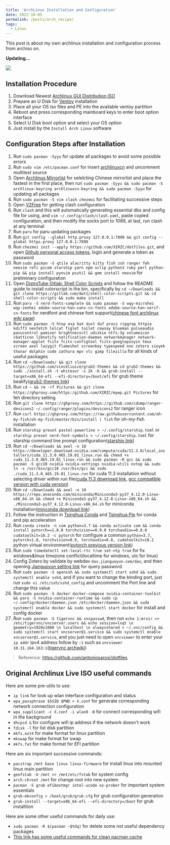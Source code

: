 ```yaml
---
title: 'ArchLinux Installation and Configuration'
date: 2022-10-05
permalink: /posts/arch_recipe/
tags:
  - Linux
---
```


This post is about my own archlinux installation and configuration process from archiso on.

**Updating...**

![](https://xirzc.github.io/images/banner.png)

## Installation Procedure

1. Download Newest [Archlinux GUI Distribution ISO](https://archlinuxgui.in/)
2. Prepare an U Disk for [Ventoy](https://www.ventoy.net/cn/index.html) installation
3. Place all your OS iso files and PE into the available ventoy partition
4. Reboot and press corresponding mainboard keys to enter boot option interface
5. Select U Disk boot option and select your OS option
6. Just install by the `Install Arch Linux` software

## Configuration Steps after Installation

1. Run `sudo pacman -Syyu` for update all packages to avoid some possible errors
2. Run `sudo vim /etc/pacman.conf` for insert [archlinuxcn](https://github.com/archlinuxcn/mirrorlist-repo) and uncomment multitest source
3. Open [Archlinux Mirrorlist](https://archlinux.org/mirrorlist/) for selelcting Chinese mirrorlist and place the fastest in the first place, then run `sudo pacman -Syyu && sudo pacman -S archlinux-keyring archlinuxcn-keyring && sudo pacman -Syyu` for updating all packages
4. Run `sudo pacman -S vim clash chezmoi` for facilitating successive steps
5. Open [V2Free](https://w1.v2free.net/) for getting clash configuration
6. Run `clash` and this will automatically generating essential dbs and config file for using, and `vim ~/.config/clash/clash.yaml`, paste copied configuration, and then modify the socks port to 1089, at last, run clash at any terminal
8. Run `paru` for paru updating packages
9. Run `git config --global http.proxy 127.0.0.1:7890 && git config --global https.proxy 127.0.0.1:7890`
10. Run `chezmoi init --apply https://github.com/XIRZC/dotfiles.git`, and open [Github personal access tokens](https://github.com/settings/tokens), login and generate a token as password
11. Run `sudo pacman -S qtile alacritty kitty fish zsh ranger feh neovim rofi picom starship yarn npm xclip python3 ruby perl python-pip && pip install pynvim psutil && gem install neovim` for preliminary configuration
12. Open [DistroTube Gitlab: Shell Color Scripts](https://gitlab.com/dwt1/shell-color-scripts) and follow the README guide to install colorscript in the bin, specifically by `cd ~/Downloads && git clone https://gitlab.com/dwt1/shell-color-scripts.git && cd shell-color-scripts && sudo make install`
13. Run `paru -S nerd-fonts-complete && sudo pacman -S wqy-microhei wqy-zenhei adobe-source-han-sans-cn-fonts adobe-source-han-serif-cn-fonts` for nerdfont and chinese font support([chinese font archlinux wiki page](https://wiki.archlinux.org/title/Localization/Simplified_Chinese))
14. Run `sudo pacman -S htop exa bat dust duf procs ripgrep httpie kdiff3 neofetch lolcat figlet toilet cowsay blueman pulseaudio pavucontrol pamixer brightnessctl udiskie ntfs-3g volumeicon cbatticon libnotify notification-daemon networkmanager network-manager-applet fcitx fcitx-configtool fcitx-googlepinyin tmux screen axel lazygit flameshot screenkey typespeed nnn zotero sioyek thunar dolphin code zathura mpv vlc gimp filezilla` for all kinds of useful packages
15. Run `cd ~/Downloads/ && git clone https://github.com/vinceliuice/grub2-themes && cd grub2-themes && sudo ./install.sh -t whitesur -s 2k -b && grub-install --target=x86_64-efi --efi-directory=/boot/efi` for grub theme beatify([grub2-themes link](https://github.com/vinceliuice/grub2-themes))
16. Run `cd ~ && rm -rf Pictures && git clone https://ghproxy.com/https:/github.com/XIRZC/mywp.git Pictures` for feh directory setting
17. Run `git clone https://ghproxy.com/https://github.com/cdump/ranger-devicons2 ~/.config/ranger/plugins/devicons2` for ranger icon
18. Run `curl https://ghproxy.com/https://raw.githubusercontent.com/oh-my-fish/oh-my-fish/master/bin/install | fish` for oh-my-fish installation
19. Run `starship preset pastel-powerline > ~/.config/starship.toml` or `starship preset nerd-font-symbols > ~/.config/starship.toml` for starship command line prompt configuration([starship link](https://starship.rs/presets/))
20. Run `cd ~/Downloads && axel -n 10 https://developer.download.nvidia.com/compute/cuda/11.3.0/local_installers/cuda_11.3.0_465.19.01_linux.run && chmod +x cuda_11.3.0_465.19.01_linux.run && sudo pacman -R gcc && sudo pacman -S gcc10 nvidia nvidia-settings nvidia-utils nvtop && sudo ln -s /usr/bin/gcc10 /usr/bin/gcc && sudo ./cuda_11.3.0_465.19.01_linux.run` for cuda 11.3 installation without selecting driver within run file([cuda 11.3 download link](https://developer.nvidia.com/cuda-11.3.0-download-archive?target_os=Linux&target_arch=x86_64&Distribution=Ubuntu&target_version=20.04&target_type=runfile_local), [gcc compatible version with cuda version](https://stackoverflow.com/questions/6622454/cuda-incompatible-with-my-gcc-version))
21. Run `cd ~/Downloads && axel -n 10 https://repo.anaconda.com/miniconda/Miniconda3-py37_4.12.0-Linux-x86_64.sh && chmod +x Miniconda3-py37_4.12.0-Linux-x86_64.sh && ./Miniconda3-py37_4.12.0-Linux-x86_64.sh` for miniconda installation([minconda download link](https://conda.io/projects/conda/en/latest/user-guide/install/linux.html))
21. Follow the instruction in [Tsinghua Conda](https://mirrors.tuna.tsinghua.edu.cn/help/anaconda/) and [Tsinghua Pip](https://mirrors.tuna.tsinghua.edu.cn/help/pypi/) for conda and pip acceleration
22. Run `conda create -n com python=3.7 && conda activate com && conda install pytorch==1.8.0 torchvision==0.9.0 torchaudio==0.8.0 cudatoolkit=10.2 -c pytorch` for configure a common `python=3.7, pytorch=1.8, torchvision=0.9, torchaudio=0.8, cudatoolkit=10.2` python virtual environment([pytorch previous version link](https://pytorch.org/get-started/previous-versions/#v180))
23. Run `sudo timedatectl set-local-rtc true set-ntp true` for fix windows&linux timezone conflict(localtime for windows, utc for linux)
24. Config Zotero by validate by webdav `dav.jianguoyun.com/dav`, and then opening [Jianguoyun setting link](https://www.jianguoyun.com/d/home#/safety) for query password
25. Run `sudo pacman -S openssh && sudo systemctl start sshd && sudo systemctl enable sshd`, and if you want to change the binding port, just run `sudo vi /etc/ssh/sshd_config` and uncomment the Port line and change this value
26. Run `sudo pacman -S docker docker-compose nvidia-container-toolkit && paru -S nvidia-container-runtime && sudo cp ~/.config/docker/daemon.json /etc/docker/daemon.json && sudo systemctl enable docker && sudo systemctl start docker` for install and config docker
26. Run `sudo pacman -S tigervnc && vncpasswd`, then run `echo 1:mrxir >> /etc/tigervnc/vncserver.users && echo session=lxqt \n geometry=1920x1080 \n localhost \n alwaysshared > ~/.vnc/config && sudo systemctl start vncserver@1.service && sudo systemctl enable vncserver@1.service`, and you just need to open `vncviewer` to enter your `ip addr` ipv4 address follow by `:1` such as `vncviewer 10.31.164.163:1`([tigervnc archwiki](https://wiki.archlinux.org/title/TigerVNC))

> Reference: https://github.com/antoniosarosi/dotfiles

## Original Archlinux Live ISO useful commands

Here are some pre-utils to use:

- `ip link` for look up wlan interface configuration and status
- `wpa_passphrase $SSID $PWD > X.conf` for generate corresponding network connection configuration
- `wpa_supplicant -c X.conf -i wlan0 -B` for connect corresponding wifi in the background
- `dhcpcd &` for configure wifi ip address if the network doesn't work
- `fdisk -l` for list disk partition
- `mkfs.ext4` for make format for linux partition
- `mkswap` for make format for swap
- `mkfs.fat` for make format for EFI partition
 
Here are six important successive commands: 
 
- `pacstrap /mnt base linux linux-firmware` for install linux into mounted linux main partition
- `genfstab -U /mnt >> /mnt/etc/fstab` for system config
- `arch-chroot /mnt` for change root into new system
- `pacman -S grub efibootmgr intel-ucode os-prober` for important system essentials
- `grub-mkconfig > /boot/grub/grub.cfg` for grub configuration generation
- `grub-install --target=x86_64-efi --efi-directory=/boot` for grub installtion
 
Here are some other useful commands for daily use:
- `sudo pacman -R $(pacman -Qtdq)` for delete some not useful dependency packages
- [This link has some useful commands for clean pacman cache](https://zhongguo.eskere.club/%E5%A6%82%E4%BD%95%E6%B8%85%E7%90%86-arch-linux-%E4%B8%AD%E7%9A%84%E5%8C%85%E7%BC%93%E5%AD%98/2021-09-03/)
 